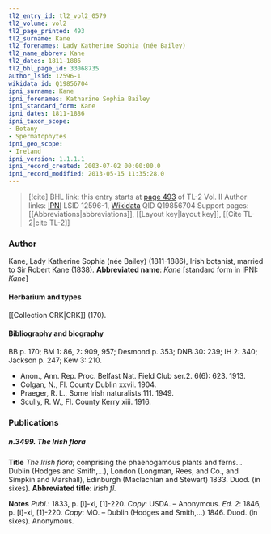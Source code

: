 ```yaml
---
tl2_entry_id: tl2_vol2_0579
tl2_volume: vol2
tl2_page_printed: 493
tl2_surname: Kane
tl2_forenames: Lady Katherine Sophia (née Bailey)
tl2_name_abbrev: Kane
tl2_dates: 1811-1886
tl2_bhl_page_id: 33068735
author_lsid: 12596-1
wikidata_id: Q19856704
ipni_surname: Kane
ipni_forenames: Katharine Sophia Bailey
ipni_standard_form: Kane
ipni_dates: 1811-1886
ipni_taxon_scope: 
- Botany
- Spermatophytes
ipni_geo_scope: 
- Ireland
ipni_version: 1.1.1.1
ipni_record_created: 2003-07-02 00:00:00.0
ipni_record_modified: 2013-05-15 11:35:28.0
---
```


> [!cite] BHL link: this entry starts at [page 493](https://www.biodiversitylibrary.org/page/33068735) of TL-2 Vol. II
> Author links: [IPNI](https://www.ipni.org/a/12596-1) LSID 12596-1, [Wikidata](https://www.wikidata.org/wiki/Q19856704) QID Q19856704
> Support pages: [[Abbreviations|abbreviations]], [[Layout key|layout key]], [[Cite TL-2|cite TL-2]]

### Author

Kane, Lady Katherine Sophia (née Bailey) (1811-1886), Irish botanist, married to Sir Robert Kane (1838). 
**Abbreviated name**: *Kane* \[standard form in IPNI: *Kane*\]

#### Herbarium and types

[[Collection CRK|CRK]] (170).

#### Bibliography and biography

BB p. 170; BM 1: 86, 2: 909, 957; Desmond p. 353; DNB 30: 239; IH 2: 340; Jackson p. 247; Kew 3: 210.
- Anon., Ann. Rep. Proc. Belfast Nat. Field Club ser.2. 6(6): 623. 1913.
- Colgan, N., Fl. County Dublin xxvii. 1904.
- Praeger, R. L., Some Irish naturalists 111. 1949.
- Scully, R. W., Fl. County Kerry xiii. 1916.

### Publications

##### n.3499. The Irish flora

**Title**
*The Irish flora*; comprising the phaenogamous plants and ferns... Dublin (Hodges and Smith,...), London (Longman, Rees, and Co., and Simpkin and Marshall), Edinburgh (Maclachlan and Stewart) 1833. Duod. (in sixes).
**Abbreviated title**: *Irish fl.*

**Notes**
*Publ*.: 1833, p. \[i\]-xi, \[1\]-220. *Copy*: USDA. – Anonymous.
*Ed. 2*: 1846, p. \[i\]-xi, \[1\]-220. *Copy*: MO. – Dublin (Hodges and Smith,...) 1846. Duod. (in sixes). Anonymous.

